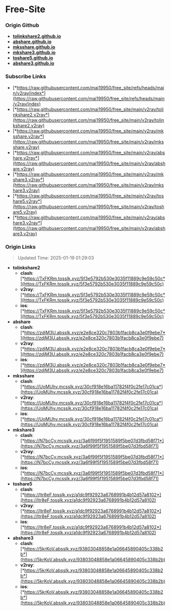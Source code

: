 # Free-Site

### Origin Github

- [**tolinkshare2.github.io**](https://github.com/tolinkshare2/tolinkshare2.github.io)
- [**abshare.github.io**](https://github.com/abshare/abshare.github.io)
- [**mksshare.github.io**](https://github.com/mksshare/mksshare.github.io)
- [**mkshare3.github.io**](https://github.com/mkshare3/mkshare3.github.io)
- [**toshare5.github.io**](https://github.com/toshare5/toshare5.github.io)
- [**abshare3.github.io**](https://github.com/abshare3/abshare3.github.io)

### Subscribe Links

- [*https://raw.githubusercontent.com/mai19950/free_site/refs/heads/main/v2ray/index*](https://raw.githubusercontent.com/mai19950/free_site/refs/heads/main/v2ray/index)
- [*https://raw.githubusercontent.com/mai19950/free_site/main/v2ray/tolinkshare2.v2ray*](https://raw.githubusercontent.com/mai19950/free_site/main/v2ray/tolinkshare2.v2ray)
- [*https://raw.githubusercontent.com/mai19950/free_site/main/v2ray/mksshare.v2ray*](https://raw.githubusercontent.com/mai19950/free_site/main/v2ray/mksshare.v2ray)
- [*https://raw.githubusercontent.com/mai19950/free_site/main/v2ray/abshare.v2ray*](https://raw.githubusercontent.com/mai19950/free_site/main/v2ray/abshare.v2ray)
- [*https://raw.githubusercontent.com/mai19950/free_site/main/v2ray/mkshare3.v2ray*](https://raw.githubusercontent.com/mai19950/free_site/main/v2ray/mkshare3.v2ray)
- [*https://raw.githubusercontent.com/mai19950/free_site/main/v2ray/toshare5.v2ray*](https://raw.githubusercontent.com/mai19950/free_site/main/v2ray/toshare5.v2ray)
- [*https://raw.githubusercontent.com/mai19950/free_site/main/v2ray/abshare3.v2ray*](https://raw.githubusercontent.com/mai19950/free_site/main/v2ray/abshare3.v2ray)

### Origin Links

> Updated Time: 2025-01-19 01:29:03

- **tolinkshare2**
  - **clash**: [*https://TxFKRm.tosslk.xyz/5f3e5792b530e3035f11889c9e59c50c*](https://TxFKRm.tosslk.xyz/5f3e5792b530e3035f11889c9e59c50c)
  - **v2ray**: [*https://TxFKRm.tosslk.xyz/5f3e5792b530e3035f11889c9e59c50c*](https://TxFKRm.tosslk.xyz/5f3e5792b530e3035f11889c9e59c50c)
  - **ios**: [*https://TxFKRm.tosslk.xyz/5f3e5792b530e3035f11889c9e59c50c*](https://TxFKRm.tosslk.xyz/5f3e5792b530e3035f11889c9e59c50c)
- **abshare**
  - **clash**: [*https://zdjM3U.absslk.xyz/e2e8ce320c7803b1facb8ca3e0f9ebe7*](https://zdjM3U.absslk.xyz/e2e8ce320c7803b1facb8ca3e0f9ebe7)
  - **v2ray**: [*https://zdjM3U.absslk.xyz/e2e8ce320c7803b1facb8ca3e0f9ebe7*](https://zdjM3U.absslk.xyz/e2e8ce320c7803b1facb8ca3e0f9ebe7)
  - **ios**: [*https://zdjM3U.absslk.xyz/e2e8ce320c7803b1facb8ca3e0f9ebe7*](https://zdjM3U.absslk.xyz/e2e8ce320c7803b1facb8ca3e0f9ebe7)
- **mksshare**
  - **clash**: [*https://UoMUhv.mcsslk.xyz/30cf918e16ba11782f4f0c2fe17c01ca*](https://UoMUhv.mcsslk.xyz/30cf918e16ba11782f4f0c2fe17c01ca)
  - **v2ray**: [*https://UoMUhv.mcsslk.xyz/30cf918e16ba11782f4f0c2fe17c01ca*](https://UoMUhv.mcsslk.xyz/30cf918e16ba11782f4f0c2fe17c01ca)
  - **ios**: [*https://UoMUhv.mcsslk.xyz/30cf918e16ba11782f4f0c2fe17c01ca*](https://UoMUhv.mcsslk.xyz/30cf918e16ba11782f4f0c2fe17c01ca)
- **mkshare3**
  - **clash**: [*https://N7bcCy.mcsslk.xyz/3a6f99f5f1951589f5be07d3fbd58f71*](https://N7bcCy.mcsslk.xyz/3a6f99f5f1951589f5be07d3fbd58f71)
  - **v2ray**: [*https://N7bcCy.mcsslk.xyz/3a6f99f5f1951589f5be07d3fbd58f71*](https://N7bcCy.mcsslk.xyz/3a6f99f5f1951589f5be07d3fbd58f71)
  - **ios**: [*https://N7bcCy.mcsslk.xyz/3a6f99f5f1951589f5be07d3fbd58f71*](https://N7bcCy.mcsslk.xyz/3a6f99f5f1951589f5be07d3fbd58f71)
- **toshare5**
  - **clash**: [*https://Itr8eF.tosslk.xyz/a1dc9f92923a6768991b4b12d57a8102*](https://Itr8eF.tosslk.xyz/a1dc9f92923a6768991b4b12d57a8102)
  - **v2ray**: [*https://Itr8eF.tosslk.xyz/a1dc9f92923a6768991b4b12d57a8102*](https://Itr8eF.tosslk.xyz/a1dc9f92923a6768991b4b12d57a8102)
  - **ios**: [*https://Itr8eF.tosslk.xyz/a1dc9f92923a6768991b4b12d57a8102*](https://Itr8eF.tosslk.xyz/a1dc9f92923a6768991b4b12d57a8102)
- **abshare3**
  - **clash**: [*https://5krKoV.absslk.xyz/93803048858e1a06645890405c338b2b*](https://5krKoV.absslk.xyz/93803048858e1a06645890405c338b2b)
  - **v2ray**: [*https://5krKoV.absslk.xyz/93803048858e1a06645890405c338b2b*](https://5krKoV.absslk.xyz/93803048858e1a06645890405c338b2b)
  - **ios**: [*https://5krKoV.absslk.xyz/93803048858e1a06645890405c338b2b*](https://5krKoV.absslk.xyz/93803048858e1a06645890405c338b2b)
